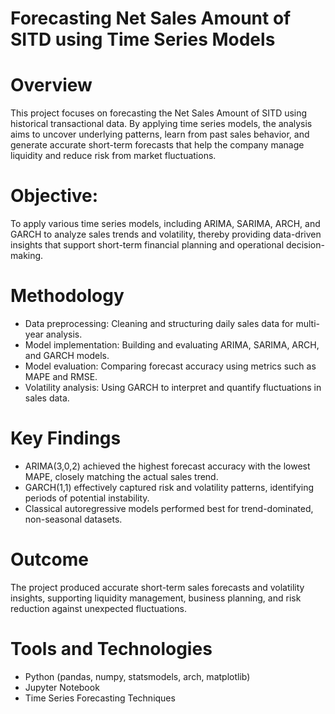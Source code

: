 # Forecasting Net Sales Amount of SITD using Time Series Models # 
# Overview
This project focuses on forecasting the Net Sales Amount of SITD using historical transactional data. By applying time series models, the analysis aims to uncover underlying patterns, learn from past sales behavior, and generate accurate short-term forecasts that help the company manage liquidity and reduce risk from market fluctuations.
# Objective:
To apply various time series models, including ARIMA, SARIMA, ARCH, and GARCH to analyze sales trends and volatility, thereby providing data-driven insights that support short-term financial planning and operational decision-making.
# Methodology
- Data preprocessing: Cleaning and structuring daily sales data for multi-year analysis.
- Model implementation: Building and evaluating ARIMA, SARIMA, ARCH, and GARCH models.
- Model evaluation: Comparing forecast accuracy using metrics such as MAPE and RMSE.
- Volatility analysis: Using GARCH to interpret and quantify fluctuations in sales data.
# Key Findings
- ARIMA(3,0,2) achieved the highest forecast accuracy with the lowest MAPE, closely matching the actual sales trend.
- GARCH(1,1) effectively captured risk and volatility patterns, identifying periods of potential instability.
- Classical autoregressive models performed best for trend-dominated, non-seasonal datasets.
# Outcome
The project produced accurate short-term sales forecasts and volatility insights, supporting liquidity management, business planning, and risk reduction against unexpected fluctuations.
# Tools and Technologies
- Python (pandas, numpy, statsmodels, arch, matplotlib)
- Jupyter Notebook
- Time Series Forecasting Techniques
